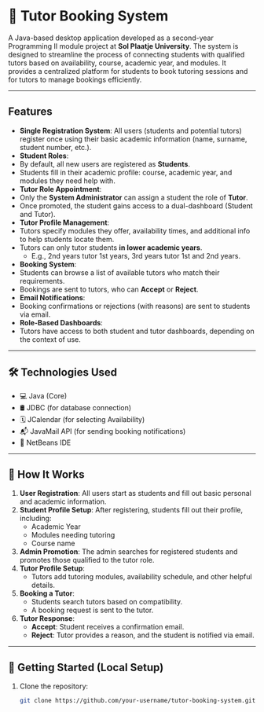 # 📘 Tutor Booking System

A Java-based desktop application developed as a second-year Programming II module project at **Sol Plaatje University**. The system is designed to streamline the process of connecting students with qualified tutors based on availability, course, academic year, and modules. It provides a centralized platform for students to book tutoring sessions and for tutors to manage bookings efficiently.

---

##  Features

-  **Single Registration System**: All users (students and potential tutors) register once using their basic academic information (name, surname, student number, etc.).
-  **Student Roles**:
  - By default, all new users are registered as **Students**.
  - Students fill in their academic profile: course, academic year, and modules they need help with.
-  **Tutor Role Appointment**:
  - Only the **System Administrator** can assign a student the role of **Tutor**.
  - Once promoted, the student gains access to a dual-dashboard (Student and Tutor).
-  **Tutor Profile Management**:
  - Tutors specify modules they offer, availability times, and additional info to help students locate them.
  - Tutors can only tutor students **in lower academic years**.
    - E.g., 2nd years tutor 1st years, 3rd years tutor 1st and 2nd years.
-  **Booking System**:
  - Students can browse a list of available tutors who match their requirements.
  - Bookings are sent to tutors, who can **Accept** or **Reject**.
-  **Email Notifications**:
  - Booking confirmations or rejections (with reasons) are sent to students via email.
-  **Role-Based Dashboards**:
  - Tutors have access to both student and tutor dashboards, depending on the context of use.

---

## 🛠 Technologies Used

- 💻 Java (Core)
- 🛢️ JDBC (for database connection)
- 🗓 JCalendar (for selecting Availability)
- 📬 JavaMail API (for sending booking notifications)
- 🧩 NetBeans IDE

---

## 🧾 How It Works

1. **User Registration**: All users start as students and fill out basic personal and academic information.
2. **Student Profile Setup**: After registering, students fill out their profile, including:
   - Academic Year
   - Modules needing tutoring
   - Course name
3. **Admin Promotion**: The admin searches for registered students and promotes those qualified to the tutor role.
4. **Tutor Profile Setup**:
   - Tutors add tutoring modules, availability schedule, and other helpful details.
5. **Booking a Tutor**:
   - Students search tutors based on compatibility.
   - A booking request is sent to the tutor.
6. **Tutor Response**:
   - **Accept**: Student receives a confirmation email.
   - **Reject**: Tutor provides a reason, and the student is notified via email.

---


## 🧪 Getting Started (Local Setup)

1. Clone the repository:
   ```bash
   git clone https://github.com/your-username/tutor-booking-system.git

